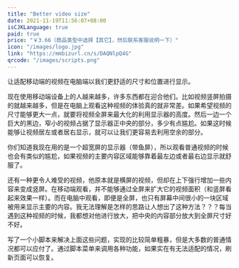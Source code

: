 ```yaml
---
title: "Better video size"
date: 2021-11-19T11:56:07+08:00
isCJKLanguage: true
paid: true
price: "￥3.66（商品类型中选择【其它】，然后联系客服说明一下）"
icon: "/images/logo.jpg"
link: "https://mmbizurl.cn/s/DAQNlpQ4G"
qrcode: "/images/scripts.png"
---
```


让适配移动端的视频在电脑端以我们更舒适的尺寸和位置进行显示。

<!--more-->

现在使用移动端设备上的人越来越多，许多东西都在迎合他们。比如视频竖屏拍摄的就越来越多，但是在电脑上观看这种视频的体验真的就非常差。如果希望视频的尺寸能够更大一点，就要将视频全屏来最大化的利用显示器的高度。然后一边一个巨大的黑边，窄小的视频占据了显示器正中央的部分，多少有点尴尬。如果这时候能够让视频居左或者居右显示，就可以让我们更容易去利用空余的部分。

你们知道我现在用的是一个超宽屏的显示器（带鱼屏），所以观看普通视频的时候也会有类似的尴尬，如果视频的主要内容区域能够靠着最左边或者最右边显示就舒服了。

还有一种更令人难受的视频，他原本就是横屏的视频，但却在上下强行增加一些内容来变成竖屏。在移动端观看，并不能够通过全屏来扩大它的视频面积（和竖屏看起来效果一样）。而在电脑中观看，即便是全屏，也只有屏幕中间很小的一块区域被用来显示主要的内容。我无法理解是怎样的思路让人想出了这种方法？？？每当遇到这种视频的时候，我都想对他进行放大，把中央的内容部分放大到全屏尺寸好不好。

写了一个小脚本来解决上面这些问题，实现的比较简单粗暴，但是大多数的普通情况都可以应付了。通过脚本菜单来调用各种功能，如果实在有无法适配的情况，刷新页面可以恢复。